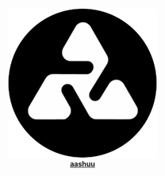 <div align="center">

<img src="./assets/images/aashuuprofile.png" alt="aashuu" width="300" /><br>
  <a href="https://www.ashutoshkumar.me/"><strong>aashuu</strong></a>

</div>